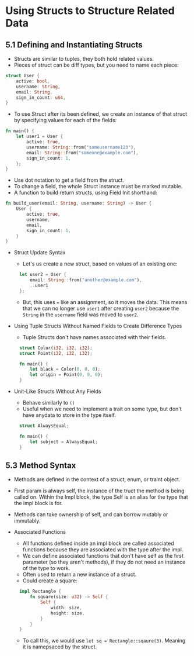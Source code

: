 # Using Structs to Structure Related Data

## 5.1 Defining and Instantiating Structs

- Structs are similar to tuples, they both hold related values.
- Pieces of struct can be diff types, but you need to name each piece:

```rust
struct User {
    active: bool,
    username: String,
    email: String,
    sign_in_count: u64,
}
```

- To use Struct after its been defined, we create an instance of that struct by specifying values for each of the fields:

```rust
fn main() {
    let user1 = User {
        active: true,
        username: String::from("someusername123"),
        email: String::from("someone@example.com"),
        sign_in_count: 1,
    };
}
```

- Use dot notation to get a field from the struct.
- To change a field, the whole Struct instance must be marked mutable.
- A function to build return structs, using Field Init shorthand:

```rust
fn build_user(email: String, username: String) -> User {
    User {
        active: true,
        username,
        email,
        sign_in_count: 1,
    }
}
```

- Struct Update Syntax
  - Let's us create a new struct, based on values of an existing one:
  ```rust
    let user2 = User {
        email: String::from("another@example.com"),
        ..user1
    };
  ```
  - But, this uses `=` like an assignment, so it moves the data. This means that we can no longer use `user1` after creating `user2` because the `String` in the `username` field was moved to `user2`. 

- Using Tuple Structs Without Named Fields to Create Difference Types
  - Tuple Structs don't have names associated with their fields. 
  ```rust
    struct Color(i32, i32, i32);
    struct Point(i32, i32, i32);

    fn main() {
        let black = Color(0, 0, 0);
        let origin = Point(0, 0, 0);
    }
  ```

- Unit-Like Structs Without Any Fields
  - Behave similarly to `()`
  - Useful when we need to implement a trait on some type, but don't have anydata to store in the type itself. 
  ```rust
    struct AlwaysEqual;

    fn main() {
        let subject = AlwaysEqual;
    }
  ```

## 5.3 Method Syntax
- Methods are defined in the context of a struct, enum, or traint object. 
- First param is always self, the instance of the truct the method is being called on. Within the Impl block, the type Self is an alias for the type that the impl block is for. 
- Methods can take ownership of self, and can borrow mutably or immutably.

- Associated Functions
  - All functions defined inside an impl block are called associated functions because they are associated with the type after the impl. 
  - We can define associated functions that don't have self as the first parameter (so they aren't methods), if they do not need an instance of the type to work. 
  - Often used to return a new instance of a struct. 
  - Could create a square:
  ```rust
    impl Rectangle {
        fn square(size: u32) -> Self {
            Self {
                width: size,
                height: size,
            }
        }
    }
  ```
  - To call this, we would use `let sq = Rectangle::sqaure(3)`. Meaning it is namepsaced by the struct. 
